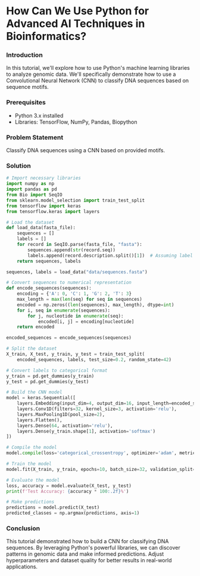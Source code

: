 # How Can We Use Python for Advanced AI Techniques in Bioinformatics?

### Introduction
In this tutorial, we'll explore how to use Python's machine learning libraries to analyze genomic data. We'll specifically demonstrate how to use a Convolutional Neural Network (CNN) to classify DNA sequences based on sequence motifs.

### Prerequisites
- Python 3.x installed
- Libraries: TensorFlow, NumPy, Pandas, Biopython

### Problem Statement
Classify DNA sequences using a CNN based on provided motifs.

### Solution

```python
# Import necessary libraries
import numpy as np
import pandas as pd
from Bio import SeqIO
from sklearn.model_selection import train_test_split
from tensorflow import keras
from tensorflow.keras import layers

# Load the dataset
def load_data(fasta_file):
    sequences = []
    labels = []
    for record in SeqIO.parse(fasta_file, "fasta"):
        sequences.append(str(record.seq))
        labels.append(record.description.split()[1])  # Assuming label is in the description
    return sequences, labels

sequences, labels = load_data("data/sequences.fasta")

# Convert sequences to numerical representation
def encode_sequences(sequences):
    encoding = {'A': 0, 'C': 1, 'G': 2, 'T': 3}
    max_length = max(len(seq) for seq in sequences)
    encoded = np.zeros((len(sequences), max_length), dtype=int)
    for i, seq in enumerate(sequences):
        for j, nucleotide in enumerate(seq):
            encoded[i, j] = encoding[nucleotide]
    return encoded

encoded_sequences = encode_sequences(sequences)

# Split the dataset
X_train, X_test, y_train, y_test = train_test_split(
    encoded_sequences, labels, test_size=0.2, random_state=42)

# Convert labels to categorical format
y_train = pd.get_dummies(y_train)
y_test = pd.get_dummies(y_test)

# Build the CNN model
model = keras.Sequential([
    layers.Embedding(input_dim=4, output_dim=16, input_length=encoded_sequences.shape[1]),
    layers.Conv1D(filters=32, kernel_size=3, activation='relu'),
    layers.MaxPooling1D(pool_size=2),
    layers.Flatten(),
    layers.Dense(64, activation='relu'),
    layers.Dense(y_train.shape[1], activation='softmax')
])

# Compile the model
model.compile(loss='categorical_crossentropy', optimizer='adam', metrics=['accuracy'])

# Train the model
model.fit(X_train, y_train, epochs=10, batch_size=32, validation_split=0.2)

# Evaluate the model
loss, accuracy = model.evaluate(X_test, y_test)
print(f'Test Accuracy: {accuracy * 100:.2f}%')

# Make predictions
predictions = model.predict(X_test)
predicted_classes = np.argmax(predictions, axis=1)
```

### Conclusion
This tutorial demonstrated how to build a CNN for classifying DNA sequences. By leveraging Python's powerful libraries, we can discover patterns in genomic data and make informed predictions. Adjust hyperparameters and dataset quality for better results in real-world applications.